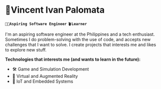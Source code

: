 # 📡Vincent Ivan Palomata 
**`🧑‍💻Aspiring Software Engineer`** **`🪴Learner`**

I'm an aspiring software engineer at the Philippines and a tech enthusiast. Sometimes I do problem-solving with the use of code, and accepts new challenges that I want to solve. I create projects that interests me and likes to explore new stuff.

<p align= "left"> 
</p>

**Technologies that interests me (and wants to learn in the future):**
- 🛠️ Game and Simulation Development
- 🥽 Virtual and Augmented Reality
- 🦾 IoT and Embedded Systems

<!--
**cent-ivan/cent-ivan** is a ✨ _special_ ✨ repository because its `README.md` (this file) appears on your GitHub profile.

Here are some ideas to get you started:

- 🔭 I’m currently working on ...
- 🌱 I’m currently learning ...
- 👯 I’m looking to collaborate on ...
- 🤔 I’m looking for help with ...
- 💬 Ask me about ...
- 📫 How to reach me: ...
- 😄 Pronouns: ...
- ⚡ Fun fact: ...
-->
